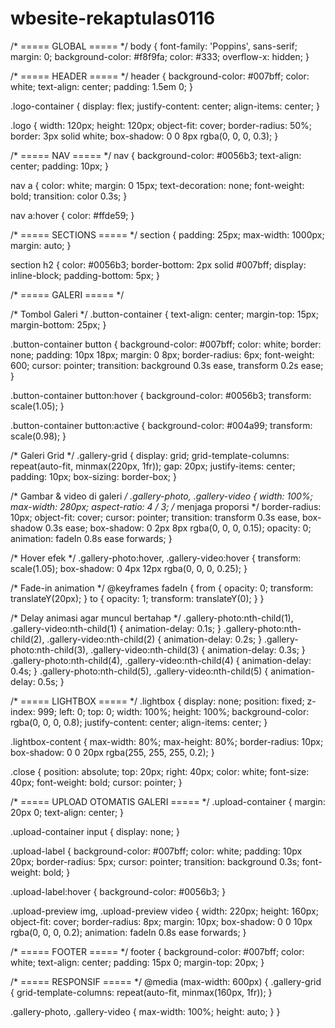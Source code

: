 # wbesite-rekaptulas0116
/* ===== GLOBAL ===== */
body {
  font-family: 'Poppins', sans-serif;
  margin: 0;
  background-color: #f8f9fa;
  color: #333;
  overflow-x: hidden;
}

/* ===== HEADER ===== */
header {
  background-color: #007bff;
  color: white;
  text-align: center;
  padding: 1.5em 0;
}

.logo-container {
  display: flex;
  justify-content: center;
  align-items: center;
}

.logo {
  width: 120px;
  height: 120px;
  object-fit: cover;
  border-radius: 50%;
  border: 3px solid white;
  box-shadow: 0 0 8px rgba(0, 0, 0, 0.3);
}

/* ===== NAV ===== */
nav {
  background-color: #0056b3;
  text-align: center;
  padding: 10px;
}

nav a {
  color: white;
  margin: 0 15px;
  text-decoration: none;
  font-weight: bold;
  transition: color 0.3s;
}

nav a:hover {
  color: #ffde59;
}

/* ===== SECTIONS ===== */
section {
  padding: 25px;
  max-width: 1000px;
  margin: auto;
}

section h2 {
  color: #0056b3;
  border-bottom: 2px solid #007bff;
  display: inline-block;
  padding-bottom: 5px;
}

/* ===== GALERI ===== */

/* Tombol Galeri */
.button-container {
  text-align: center;
  margin-top: 15px;
  margin-bottom: 25px;
}

.button-container button {
  background-color: #007bff;
  color: white;
  border: none;
  padding: 10px 18px;
  margin: 0 8px;
  border-radius: 6px;
  font-weight: 600;
  cursor: pointer;
  transition: background 0.3s ease, transform 0.2s ease;
}

.button-container button:hover {
  background-color: #0056b3;
  transform: scale(1.05);
}

.button-container button:active {
  background-color: #004a99;
  transform: scale(0.98);
}

/* Galeri Grid */
.gallery-grid {
  display: grid;
  grid-template-columns: repeat(auto-fit, minmax(220px, 1fr));
  gap: 20px;
  justify-items: center;
  padding: 10px;
  box-sizing: border-box;
}

/* Gambar & video di galeri */
.gallery-photo,
.gallery-video {
  width: 100%;
  max-width: 280px;
  aspect-ratio: 4 / 3;          /* menjaga proporsi */
  border-radius: 10px;
  object-fit: cover;
  cursor: pointer;
  transition: transform 0.3s ease, box-shadow 0.3s ease;
  box-shadow: 0 2px 8px rgba(0, 0, 0, 0.15);
  opacity: 0;
  animation: fadeIn 0.8s ease forwards;
}

/* Hover efek */
.gallery-photo:hover,
.gallery-video:hover {
  transform: scale(1.05);
  box-shadow: 0 4px 12px rgba(0, 0, 0, 0.25);
}

/* Fade-in animation */
@keyframes fadeIn {
  from {
    opacity: 0;
    transform: translateY(20px);
  }
  to {
    opacity: 1;
    transform: translateY(0);
  }
}

/* Delay animasi agar muncul bertahap */
.gallery-photo:nth-child(1),
.gallery-video:nth-child(1) { animation-delay: 0.1s; }
.gallery-photo:nth-child(2),
.gallery-video:nth-child(2) { animation-delay: 0.2s; }
.gallery-photo:nth-child(3),
.gallery-video:nth-child(3) { animation-delay: 0.3s; }
.gallery-photo:nth-child(4),
.gallery-video:nth-child(4) { animation-delay: 0.4s; }
.gallery-photo:nth-child(5),
.gallery-video:nth-child(5) { animation-delay: 0.5s; }

/* ===== LIGHTBOX ===== */
.lightbox {
  display: none;
  position: fixed;
  z-index: 999;
  left: 0;
  top: 0;
  width: 100%;
  height: 100%;
  background-color: rgba(0, 0, 0, 0.8);
  justify-content: center;
  align-items: center;
}

.lightbox-content {
  max-width: 80%;
  max-height: 80%;
  border-radius: 10px;
  box-shadow: 0 0 20px rgba(255, 255, 255, 0.2);
}

.close {
  position: absolute;
  top: 20px;
  right: 40px;
  color: white;
  font-size: 40px;
  font-weight: bold;
  cursor: pointer;
}

/* ===== UPLOAD OTOMATIS GALERI ===== */
.upload-container {
  margin: 20px 0;
  text-align: center;
}

.upload-container input {
  display: none;
}

.upload-label {
  background-color: #007bff;
  color: white;
  padding: 10px 20px;
  border-radius: 5px;
  cursor: pointer;
  transition: background 0.3s;
  font-weight: bold;
}

.upload-label:hover {
  background-color: #0056b3;
}

.upload-preview img,
.upload-preview video {
  width: 220px;
  height: 160px;
  object-fit: cover;
  border-radius: 8px;
  margin: 10px;
  box-shadow: 0 0 10px rgba(0, 0, 0, 0.2);
  animation: fadeIn 0.8s ease forwards;
}

/* ===== FOOTER ===== */
footer {
  background-color: #007bff;
  color: white;
  text-align: center;
  padding: 15px 0;
  margin-top: 20px;
}

/* ===== RESPONSIF ===== */
@media (max-width: 600px) {
  .gallery-grid {
    grid-template-columns: repeat(auto-fit, minmax(160px, 1fr));
  }

  .gallery-photo,
  .gallery-video {
    max-width: 100%;
    height: auto;
  }
}
